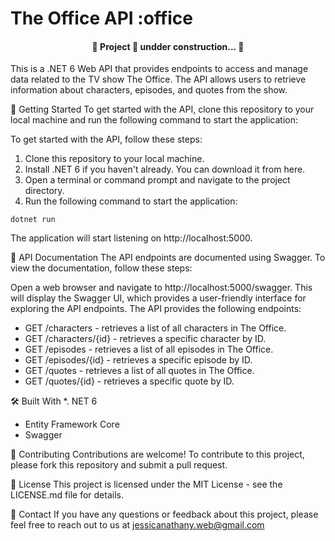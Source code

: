 # The Office API :office

 <h4 align="center"> 
	🚧  Project 🚀 undder construction...  🚧
 </h4>

This is a .NET 6 Web API that provides endpoints to access and manage data related to the TV show The Office. The API allows users to retrieve information about characters, episodes, and quotes from the show. 

🚀 Getting Started
To get started with the API, clone this repository to your local machine and run the following command to start the application:

 To get started with the API, follow these steps:

1. Clone this repository to your local machine.
2. Install .NET 6 if you haven't already. You can download it from here.
3. Open a terminal or command prompt and navigate to the project directory.
4. Run the following command to start the application:

`dotnet run`

The application will start listening on http://localhost:5000.

📝 API Documentation
The API endpoints are documented using Swagger. To view the documentation, follow these steps:

Open a web browser and navigate to http://localhost:5000/swagger.
This will display the Swagger UI, which provides a user-friendly interface for exploring the API endpoints.
The API provides the following endpoints:

- GET /characters - retrieves a list of all characters in The Office.
- GET /characters/{id} - retrieves a specific character by ID.
- GET /episodes - retrieves a list of all episodes in The Office.
- GET /episodes/{id} - retrieves a specific episode by ID.
- GET /quotes - retrieves a list of all quotes in The Office.
- GET /quotes/{id} - retrieves a specific quote by ID.


🛠️ Built With
*. NET 6
* Entity Framework Core
* Swagger

🤝 Contributing
Contributions are welcome! To contribute to this project, please fork this repository and submit a pull request.

📄 License
This project is licensed under the MIT License - see the LICENSE.md file for details.

📧 Contact
If you have any questions or feedback about this project, please feel free to reach out to us at jessicanathany.web@gmail.com
